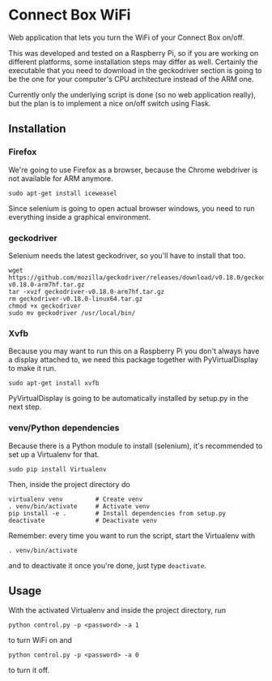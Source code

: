 # Connect Box WiFi
Web application that lets you turn the WiFi of your Connect Box on/off.

This was developed and tested on a Raspberry Pi, so if you are working on
different platforms, some installation steps may differ as well. Certainly
the executable that you need to download in the geckodriver section is going
to be the one for your computer's CPU architecture instead of the ARM one.

Currently only the underlying script is done (so no web application really),
but the plan is to implement a nice on/off switch using Flask.

## Installation
### Firefox
We're going to use Firefox as a browser, because the Chrome webdriver is
not available for ARM anymore.
```
sudo apt-get install iceweasel
```
Since selenium is going to open actual browser windows, you need to run
everything inside a graphical environment.

### geckodriver
Selenium needs the latest geckodriver, so you'll have to install that too.
```
wget https://github.com/mozilla/geckodriver/releases/download/v0.18.0/geckodriver-v0.18.0-arm7hf.tar.gz
tar -xvzf geckodriver-v0.18.0-arm7hf.tar.gz
rm geckodriver-v0.18.0-linux64.tar.gz
chmod +x geckodriver
sudo mv geckodriver /usr/local/bin/
```

### Xvfb
Because you may want to run this on a Raspberry Pi you don't always have a
display attached to, we need this package together with PyVirtualDisplay to
make it run.
```
sudo apt-get install xvfb
```
PyVirtualDisplay is going to be automatically installed by setup.py in the next
step.

### venv/Python dependencies
Because there is a Python module to install (selenium), it's recommended to set
up a Virtualenv for that.
```
sudo pip install Virtualenv
```
Then, inside the project directory do
```
virtualenv venv         # Create venv
. venv/bin/activate     # Activate venv
pip install -e .        # Install dependencies from setup.py
deactivate              # Deactivate venv
```
Remember: every time you want to run the script, start the Virtualenv with
```
. venv/bin/activate
```
and to deactivate it once you're done, just type
`deactivate`.

## Usage
With the activated Virtualenv and inside the project directory, run
```
python control.py -p <password> -a 1
```
to turn WiFi on and
```
python control.py -p <password> -a 0
```
to turn it off.
